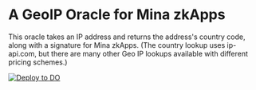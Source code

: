 # A GeoIP Oracle for Mina zkApps

This oracle takes an IP address and returns the address's country code, along with a signature for Mina zkApps. (The country lookup uses ip-api.com, but there are many other Geo IP lookups available with different pricing schemes.)

[![Deploy to DO](https://www.deploytodo.com/do-btn-blue.svg)](https://cloud.digitalocean.com/apps/new?repo=https://github.com/chucklam/mina-geoip-oracle/tree/main&refcode=946c219af299)
